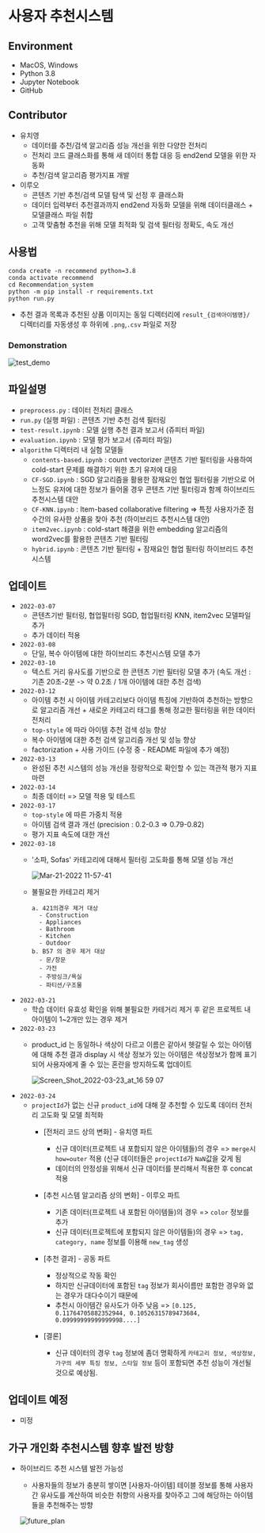 # 사용자 추천시스템
## Environment
  - MacOS, Windows
  - Python 3.8
  - Jupyter Notebook
  - GitHub

## Contributor
  - 유치영
    - 데이터를 추천/검색 알고리즘 성능 개선을 위한 다양한 전처리
    - 전처리 코드 클래스화를 통해 새 데이터 통합 대응 등 end2end 모델을 위한 자동화
    - 추천/검색 알고리즘 평가지표 개발
  - 이루오
    - 콘텐츠 기반 추천/검색 모델 탐색 및 선정 후 클래스화
    - 데이터 입력부터 추천결과까지 end2end 자동화 모델을 위해 데이터클래스 + 모델클래스 파일 취합
    - 고객 맞춤형 추천을 위해 모델 최적화 및 검색 필터링 정확도, 속도 개선

## 사용법
  ```
  conda create -n recommend python=3.8
  conda activate recommend
  cd Recommendation_system
  python -m pip install -r requirements.txt
  python run.py
  ```
  - 추천 결과 목록과 추천된 상품 이미지는 동일 디렉터리에 `result_{검색아이템명}/` 디렉터리를 자동생성 후 하위에 `.png`,`.csv` 파일로 저장
  ### Demonstration
  ![test_demo](https://user-images.githubusercontent.com/61719257/158094840-1e0bfa06-82e5-4243-8416-9e22d34945f5.gif)


## 파일설명
  - `preprocess.py` : 데이터 전처리 클래스
  - `run.py` (실행 파일) : 콘텐츠 기반 추천 검색 필터링
  - `test-result.ipynb` : 모델 실행 추천 결과 보고서 (쥬피터 파일)
  - `evaluation.ipynb` : 모델 평가 보고서 (쥬피터 파일)
  - `algorithm` 디렉터리 내 실험 모델들
    - `contents-based.ipynb` : count vectorizer 콘텐츠 기반 필터링을 사용하여 cold-start 문제를 해결하기 위한 초기 유저에 대응
    - `CF-SGD.ipynb` : SGD 알고리즘을 활용한 잠재요인 협업 필터링을 기반으로 어느정도 유저에 대한 정보가 들어올 경우 콘텐츠 기반 필터링과 함께 하이브리드 추천시스템 대안
    - `CF-KNN.ipynb` : Item-based collaborative filtering ⇒ 특정 사용자가준 점수간의 유사한 상품을 찾아 추천 (하이브리드 추천시스템 대안)
    - `item2vec.ipynb` : cold-start 해결을 위한 embedding 알고리즘의 word2vec를 활용한 콘텐츠 기반 필터링
    - `hybrid.ipynb` : 콘텐츠 기반 필터링 + 잠재요인 협업 필터링 하이브리드 추천시스템 
  

## 업데이트
  - `2022-03-07`
    - 콘텐츠기반 필터링, 협업필터링 SGD, 협업필터링 KNN, item2vec 모델파일 추가
    - 추가 데이터 적용
  - `2022-03-08`
    - 단일, 복수 아이템에 대한 하이브리드 추천시스템 모델 추가
  - `2022-03-10`
    - 텍스트 거리 유사도를 기반으로 한 콘텐츠 기반 필터링 모델 추가 (속도 개선 : 기존 20초-2분 -> 약 0.2초 / 1개 아이템에 대한 추천 검색)
  - `2022-03-12`
    - 아이템 추천 시 아이템 카테고리보다 아이템 특징에 기반하여 추천하는 방향으로 알고리즘 개선 + 새로운 카테고리 태그를 통해 정교한 필터링을 위한 데이터 전처리
    - `top-style` 에 따라 아이템 추천 검색 성능 향상
    - 복수 아이템에 대한 추천 검색 알고리즘 개선 및 성능 향상
    - factorization + 사용 가이드 (수정 중 - README 파일에 추가 예정)
  - `2022-03-13`
    - 완성된 추천 시스템의 성능 개선을 정량적으로 확인할 수 있는 객관적 평가 지표 마련
  - `2022-03-14`
    - 최종 데이터 => 모델 적용 및 테스트
  - `2022-03-17`
    - `top-style` 에 따른 가중치 적용
    - 아이템 검색 결과 개선 (precision : 0.2-0.3 => 0.79-0.82)
    - 평가 지표 속도에 대한 개선
  - `2022-03-18`
    - '소파, Sofas' 카테고리에 대해서 필터링 고도화를 통해 모델 성능 개선
       
       ![Mar-21-2022 11-57-41](https://user-images.githubusercontent.com/61719257/159199665-b63862a5-9ed4-48d9-8dcd-56d20d463707.gif)

    - 불필요한 카테고리 제거
      ```
      a. 421의경우 제거 대상
        - Construction
        - Appliances
        - Bathroom
        - Kitchen
        - Outdoor
      b. B57 의 경우 제거 대상
        - 문/창문
        - 가전
        - 주방싱크/욕실
        - 파티션/구조물
      ```
  - `2022-03-21`
    - 학습 데이터 유효성 확인을 위해 불필요한 카테거리 제거 후 같은 프로젝트 내 아이템이 1~2개만 있는 경우 제거 
  - `2022-03-23`
    - product_id 는 동일하나 색상이 다르고 이름은 같아서 헷갈릴 수 있는 아이템에 대해 추천 결과 display 시 색상 정보가 있는 아이템은 색상정보가 함께 표기되어 사용자에게 줄 수 있는 혼란을 방지하도록 업데이트
    
      ![Screen_Shot_2022-03-23_at_16 59 07](https://user-images.githubusercontent.com/61719257/159652007-6f708473-b75e-4811-88a6-9a2f0a4aa32d.png)
  - `2022-03-24`
    - `projectId`가 없는 신규 `product_id`에 대해 잘 추천할 수 있도록 데이터 전처리 고도화 및 모델 최적화 
      - [전처리 코드 상의 변화] - 유치영 파트
        - 신규 데이터(프로젝트 내 포함되지 않은 아이템들)의 경우 => `merge`시 `how=outer` 적용 (신규 데이터들은 `projectId`가 `NaN`값을 갖게 됨
        - 데이터의 안정성을 위해서 신규 데이터를 분리해서 적용한 후 concat 적용

      - [추천 시스템 알고리즘 상의 변화] - 이루오 파트
        - 기존 데이터(프로젝트 내 포함된 아이템들)의 경우 => `color` 정보를 추가
        - 신규 데이터(프로젝트에 포함되지 않은 아이템들)의 경우 => `tag, category, name` 정보를 이용해 `new_tag` 생성

      - [추천 결과] - 공동 파트
        - 정상적으로 작동 확인
        - 하지만 신규데이터에 포함된 `tag` 정보가 회사이름만 포함한 경우와 없는 경우가 대다수이기 때문에
        - 추천시 아이템간 유사도가 아주 낮음 => `[0.125, 0.11764705882352944, 0.10526315789473684, 0.09999999999999998....]`

      - [결론]
        - 신규 데이터의 경우 `tag` 정보에 좀더 명확하게 `카테고리 정보, 색상정보, 가구의 세부 특징 정보, 스타일 정보` 등이 포함되면 추천 성능이 개선될 것으로 예상됨.
    
## 업데이트 예정
  - 미정
  
## 가구 개인화 추천시스템 향후 발전 방향
  - 하이브리드 추천 시스템 발전 가능성
    - 사용자들의 정보가 충분히 쌓이면 [사용자-아이템] 테이블 정보를 통해 사용자간 유사도를 계산하여 비슷한 취향의 사용자를 찾아주고 그에 해당하는 아이템들을 추천해주는 방향
    
    ![future_plan](https://user-images.githubusercontent.com/61719257/159622620-075af858-32a7-49f7-bcb0-9b035094c9e3.gif)
